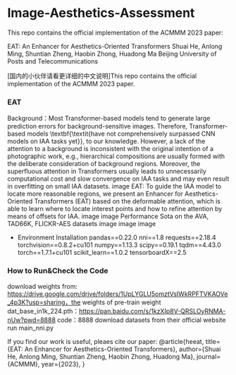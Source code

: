 # Image-Aesthetics-Assessment
This repo contains the official implementation of the ACMMM 2023 paper:

EAT: An Enhancer for Aesthetics-Oriented Transformers
Shuai He, Anlong Ming, Shuntian Zheng, Haobin Zhong, Huadong Ma
Beijing University of Posts and Telecommunications

[国内的小伙伴请看更详细的中文说明]This repo contains the official implementation of the ACMMM 2023 paper.

### EAT  
Background：Most Transformer-based models tend to generate large prediction errors for background-sensitive images. Therefore, Transformer-based models \textbf{\textit{have not comprehensively surpassed CNN models on IAA tasks yet}}, to our knowledge. However, a lack of the attention to a background is inconsistent with the original intention of a photographic work, e.g., hierarchical compositions are usually formed with the deliberate consideration of background regions. Moreover, the superfluous attention in Transformers usually leads to unnecessarily computational cost and slow convergence on IAA tasks and may even result in overfitting on small IAA datasets. image
EAT: To guide the IAA model to locate more reasonable regions, we present an Enhancer for Aesthetics-Oriented Transformers (EAT) based on the deformable attention, which is able to learn where to locate interest points and how to refine attention by means of offsets for IAA. image image
Performance
Sota on the AVA, TAD66K, FLICKR-AES datasets image image image

* Environment Installation
pandas==0.22.0
nni==1.8
requests==2.18.4
torchvision==0.8.2+cu101
numpy==1.13.3
scipy==0.19.1
tqdm==4.43.0
torch==1.7.1+cu101
scikit_learn==1.0.2
tensorboardX==2.5

### How to Run&Check the Code
download weights from: https://drive.google.com/drive/folders/1UpLYGLU5omztVsIWkRPFTVKAOVe_4p3K?usp=sharing，the weights of pre-train weight dat_base_in1k_224.pth：https://pan.baidu.com/s/1kzXIp8V-QRSLOyRNMA-nUw?pwd=8888 code：8888
download datasets from their official website
run main_nni.py

If you find our work is useful, pleaes cite our paper:
@article{heeat,
  title={EAT: An Enhancer for Aesthetics-Oriented Transformers},
  author={Shuai He, Anlong Ming, Shuntian Zheng, Haobin Zhong, Huadong Ma},
  journal={ACMMM},
  year={2023},
}
